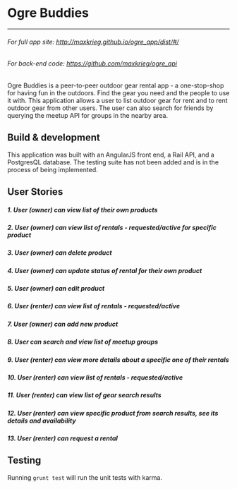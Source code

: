 # Ogre Buddies
-------------------
###### For full app site: http://maxkrieg.github.io/ogre_app/dist/#/
###### For back-end code: https://github.com/maxkrieg/ogre_api

Ogre Buddies is a peer-to-peer outdoor gear rental app - a one-stop-shop for having fun in the outdoors.  Find the gear you need and the people to use it with.  This application allows a user to list outdoor gear for rent and to rent outdoor gear from other users.  The user can also search for friends by querying the meetup API for groups in the nearby area.

## Build & development

This application was built with an AngularJS front end, a Rail API, and a PostgresQL database.  The testing suite has not been added and is in the process of being implemented.

## User Stories
##### 1. User (owner) can view list of their own products
##### 2. User (owner) can view list of rentals - requested/active for specific product
##### 3. User (owner) can delete product
##### 4. User (owner) can update status of rental for their own product
##### 5. User (owner) can edit product
##### 6. User (renter) can view list of rentals - requested/active
##### 7. User (owner) can add new product
##### 8. User can search and view list of meetup groups
##### 9. User (renter) can view more details about a specific one of their rentals
##### 10. User (renter) can view list of rentals - requested/active
##### 11. User (renter) can view list of gear search results
##### 12. User (renter) can view specific product from search results, see its details and availability
##### 13. User (renter) can request a rental


## Testing

Running `grunt test` will run the unit tests with karma.
